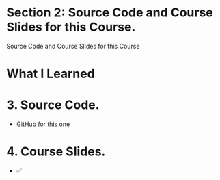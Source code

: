 # Section 2: Source Code and Course Slides for this Course.

 Source Code and Course Slides for this Course

# What I Learned

# 3. Source Code.

- [GitHub for this one](https://github.com/dilipsundarraj1/reactive-spring-webflux/tree/final)

# 4. Course Slides.

- ✅
